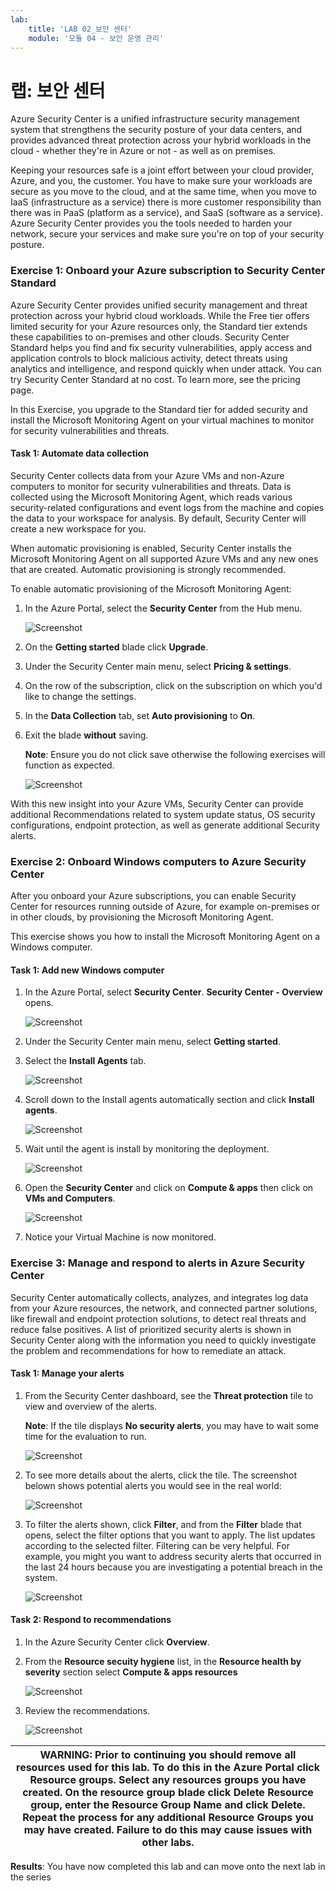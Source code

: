 ```yaml
---
lab:
    title: 'LAB 02_보안 센터'
    module: '모듈 04 - 보안 운영 관리'
---
```


# 랩: 보안 센터

Azure Security Center is a unified infrastructure security management system that strengthens the security posture of your data centers, and provides advanced threat protection across your hybrid workloads in the cloud - whether they're in Azure or not - as well as on premises.

Keeping your resources safe is a joint effort between your cloud provider, Azure, and you, the customer. You have to make sure your workloads are secure as you move to the cloud, and at the same time, when you move to IaaS (infrastructure as a service) there is more customer responsibility than there was in PaaS (platform as a service), and SaaS (software as a service). Azure Security Center provides you the tools needed to harden your network, secure your services and make sure you're on top of your security posture.


### Exercise 1: Onboard your Azure subscription to Security Center Standard


Azure Security Center provides unified security management and threat protection across your hybrid cloud workloads. While the Free tier offers limited security for your Azure resources only, the Standard tier extends these capabilities to on-premises and other clouds. Security Center Standard helps you find and fix security vulnerabilities, apply access and application controls to block malicious activity, detect threats using analytics and intelligence, and respond quickly when under attack. You can try Security Center Standard at no cost. To learn more, see the pricing page.

In this Exercise, you upgrade to the Standard tier for added security and install the Microsoft Monitoring Agent on your virtual machines to monitor for security vulnerabilities and threats.


#### Task 1: Automate data collection


Security Center collects data from your Azure VMs and non-Azure computers to monitor for security vulnerabilities and threats. Data is collected using the Microsoft Monitoring Agent, which reads various security-related configurations and event logs from the machine and copies the data to your workspace for analysis. By default, Security Center will create a new workspace for you.

When automatic provisioning is enabled, Security Center installs the Microsoft Monitoring Agent on all supported Azure VMs and any new ones that are created. Automatic provisioning is strongly recommended.


To enable automatic provisioning of the Microsoft Monitoring Agent:

1.  In the Azure Portal, select the **Security Center** from the Hub menu.

     ![Screenshot](../Media/Module-4/2019-12-30_17-22-08.png)

1.  On the **Getting started** blade click **Upgrade**.
     
1.  Under the Security Center main menu, select **Pricing & settings**.

2.  On the row of the subscription, click on the subscription on which you'd like to change the settings.
3.  In the **Data Collection** tab, set **Auto provisioning** to **On**.
4.  Exit the blade **without** saving.

    **Note**: Ensure you do not click save otherwise the following exercises will function as expected.

 
     ![Screenshot](../Media/Module-4/9818a400-e8c9-46cd-8c83-df666f4a31c1.png)

 With this new insight into your Azure VMs, Security Center can provide additional Recommendations related to system update status, OS security configurations, endpoint protection, as well as generate additional Security alerts.

### Exercise 2: Onboard Windows computers to Azure Security Center


After you onboard your Azure subscriptions, you can enable Security Center for resources running outside of Azure, for example on-premises or in other clouds, by provisioning the Microsoft Monitoring Agent.

This exercise shows you how to install the Microsoft Monitoring Agent on a Windows computer.


#### Task 1: Add new Windows computer

1.  In the Azure Portal, select **Security Center**. **Security Center - Overview** opens.

       ![Screenshot](../Media/Module-4/be0ace9a-784d-4f1f-91de-594e18cc6f13.png)

3.  Under the Security Center main menu, select **Getting started**.
4.  Select the **Install Agents** tab.

       ![Screenshot](../Media/Module-4/1260c976-62a4-446b-a6af-b0576aef7492.png)

5.  Scroll down to the Install agents automatically section and click **Install agents**.

     ![Screenshot](../Media/Module-4/a0ad1076-7ccd-4747-a63c-1abb2ba09cf3.png)

1.  Wait until the agent is install by monitoring the deployment.

     ![Screenshot](../Media/Module-4/279abdec-9785-434c-bb0e-c90400f26a64.png)
 
1.  Open the **Security Center** and click on **Compute & apps** then click on **VMs and Computers**.

     ![Screenshot](../Media/Module-4/bbf6255b-0f13-4190-ac21-59f28e062d5e.png)
 
1.  Notice your Virtual Machine is now monitored.

### Exercise 3: Manage and respond to alerts in Azure Security Center


Security Center automatically collects, analyzes, and integrates log data from your Azure resources, the network, and connected partner solutions, like firewall and endpoint protection solutions, to detect real threats and reduce false positives. A list of prioritized security alerts is shown in Security Center along with the information you need to quickly investigate the problem and recommendations for how to remediate an attack.


#### Task 1: Manage your alerts
 
1.  From the Security Center dashboard, see the  **Threat protection** tile to view and overview of the alerts.

    **Note**: If the tile displays **No security alerts**, you may have to wait some time for the evaluation to run.

       ![Screenshot](../Media/Module-4/8d976460-01b6-4266-91ed-d77760b063d4.png)

1.  To see more details about the alerts, click the tile.  The screenshot belown shows potential alerts you would see in the real world:

       ![Screenshot](../Media/Module-4/24e22242-7273-4d84-819b-501a8d6cf0e4.png)

1.  To filter the alerts shown, click **Filter**, and from the **Filter** blade that opens, select the filter options that you want to apply. The list updates according to the selected filter. Filtering can be very helpful. For example, you might you want to address security alerts that occurred in the last 24 hours because you are investigating a potential breach in the system.

       ![Screenshot](../Media/Module-4/f486410b-6664-48dd-b3ed-5a5b4e7bcbdb.png)

#### Task 2: Respond to recommendations

1.  In the Azure Security Center click **Overview**.

1.  From the **Resource secuity hygiene** list, in the **Resource health by severity** section select **Compute & apps resources**

     ![Screenshot](../Media/Module-4/163f286f-740d-48a6-901b-e6693bec8f89.png)

1.  Review the recommendations.

       ![Screenshot](../Media/Module-4/686a999a-0ab5-4449-8087-a6cf16a455b4.png)


| WARNING: Prior to continuing you should remove all resources used for this lab.  To do this in the **Azure Portal** click **Resource groups**.  Select any resources groups you have created.  On the resource group blade click **Delete Resource group**, enter the Resource Group Name and click **Delete**.  Repeat the process for any additional Resource Groups you may have created. **Failure to do this may cause issues with other labs.** |
| --- |


**Results**: You have now completed this lab and can move onto the next lab in the series

